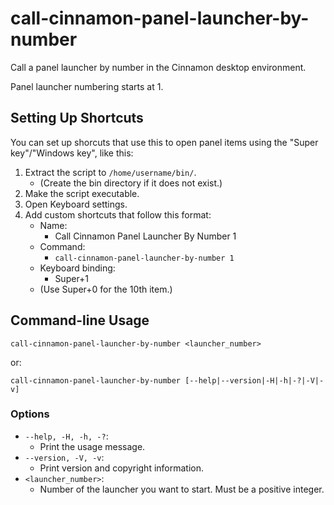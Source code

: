 call-cinnamon-panel-launcher-by-number
======================================

Call a panel launcher by number in the Cinnamon desktop environment.

Panel launcher numbering starts at 1.


Setting Up Shortcuts
--------------------

You can set up shorcuts that use this to open panel items using the
"Super key"/"Windows key", like this:
1. Extract the script to `/home/username/bin/`.
   - (Create the bin directory if it does not exist.)
2. Make the script executable.
3. Open Keyboard settings.
4. Add custom shortcuts that follow this format:
   - Name:
     - Call Cinnamon Panel Launcher By Number 1
   - Command:
     - `call-cinnamon-panel-launcher-by-number 1`
   - Keyboard binding:
     - Super+1
   - (Use Super+0 for the 10th item.)


Command-line Usage
------------------

```
call-cinnamon-panel-launcher-by-number <launcher_number>
```
or:
```
call-cinnamon-panel-launcher-by-number [--help|--version|-H|-h|-?|-V|-v]
```

### Options

- `--help, -H, -h, -?`:
  - Print the usage message.
- `--version, -V, -v`:
  - Print version and copyright information.
- `<launcher_number>`:
  - Number of the launcher you want to start. Must be a positive integer.
